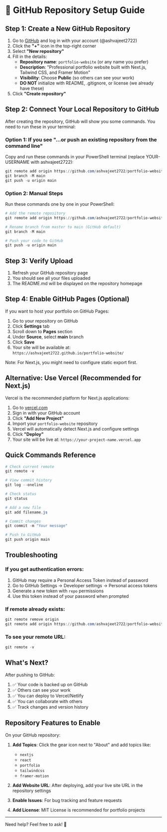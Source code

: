 # 📝 GitHub Repository Setup Guide

## Step 1: Create a New GitHub Repository

1. Go to [GitHub](https://github.com) and log in with your account (@ashvajeet2722)
2. Click the **"+"** icon in the top-right corner
3. Select **"New repository"**
4. Fill in the details:
   - **Repository name**: `portfolio-website` (or any name you prefer)
   - **Description**: "Professional portfolio website built with Next.js, Tailwind CSS, and Framer Motion"
   - **Visibility**: Choose **Public** (so others can see your work)
   - **DO NOT** initialize with README, .gitignore, or license (we already have these)
5. Click **"Create repository"**

## Step 2: Connect Your Local Repository to GitHub

After creating the repository, GitHub will show you some commands. You need to run these in your terminal:

### Option 1: If you see "…or push an existing repository from the command line"

Copy and run these commands in your PowerShell terminal (replace YOUR-USERNAME with ashvajeet2722):

```powershell
git remote add origin https://github.com/ashvajeet2722/portfolio-website.git
git branch -M main
git push -u origin main
```

### Option 2: Manual Steps

Run these commands one by one in your PowerShell:

```powershell
# Add the remote repository
git remote add origin https://github.com/ashvajeet2722/portfolio-website.git

# Rename branch from master to main (GitHub default)
git branch -M main

# Push your code to GitHub
git push -u origin main
```

## Step 3: Verify Upload

1. Refresh your GitHub repository page
2. You should see all your files uploaded
3. The README.md will be displayed on the repository homepage

## Step 4: Enable GitHub Pages (Optional)

If you want to host your portfolio on GitHub Pages:

1. Go to your repository on GitHub
2. Click **Settings** tab
3. Scroll down to **Pages** section
4. Under **Source**, select **main** branch
5. Click **Save**
6. Your site will be available at: `https://ashvajeet2722.github.io/portfolio-website/`

Note: For Next.js, you might need to configure static export first.

## Alternative: Use Vercel (Recommended for Next.js)

Vercel is the recommended platform for Next.js applications:

1. Go to [vercel.com](https://vercel.com)
2. Sign in with your GitHub account
3. Click **"Add New Project"**
4. Import your `portfolio-website` repository
5. Vercel will automatically detect Next.js and configure settings
6. Click **"Deploy"**
7. Your site will be live at: `https://your-project-name.vercel.app`

## Quick Commands Reference

```powershell
# Check current remote
git remote -v

# View commit history
git log --oneline

# Check status
git status

# Add a new file
git add filename.js

# Commit changes
git commit -m "Your message"

# Push to GitHub
git push origin main
```

## Troubleshooting

### If you get authentication errors:

1. GitHub may require a Personal Access Token instead of password
2. Go to GitHub Settings → Developer settings → Personal access tokens
3. Generate a new token with `repo` permissions
4. Use this token instead of your password when prompted

### If remote already exists:

```powershell
git remote remove origin
git remote add origin https://github.com/ashvajeet2722/portfolio-website.git
```

### To see your remote URL:

```powershell
git remote -v
```

## What's Next?

After pushing to GitHub:

1. ✅ Your code is backed up on GitHub
2. ✅ Others can see your work
3. ✅ You can deploy to Vercel/Netlify
4. ✅ You can collaborate with others
5. ✅ Track changes and version history

## Repository Features to Enable

On your GitHub repository:

1. **Add Topics**: Click the gear icon next to "About" and add topics like:
   - `nextjs`
   - `react`
   - `portfolio`
   - `tailwindcss`
   - `framer-motion`
   
2. **Add Website URL**: After deploying, add your live site URL in the repository settings

3. **Enable Issues**: For bug tracking and feature requests

4. **Add License**: MIT License is recommended for portfolio projects

---

Need help? Feel free to ask! 🚀
